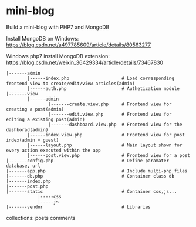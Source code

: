 # mini-blog

Build a mini-blog with PHP7 and MongoDB

Install MongoDB on Windows:
https://blog.csdn.net/a497785609/article/details/80563277

Windows php7 install MongoDB extension:
https://blog.csdn.net/weixin_36429334/article/details/73467830

    |-------admin
            |------index.php                    # Load corresponding frontend view to create/edit/view articles(admin)
            |------auth.php			            # Authetication module
    |-------view
            |------admin
                    |-------create.view.php     # Frontend view for creating a post(admin)
                    |-------edit.view.php	    # Frontend view for editing a existing post(admin)
                    |-------dashboard.view.php	# Frontend view for the dashborad(admin)
            |------index.view.php	            # Frontend view for post index(admin + guest)
            |------layout.php                   # Main layout shown for every action executed within the app
            |------post.view.php		        # Frontend view for a post
    |-------config.php                          # Define paramater database, url
    |-------app.php                             # Include multi-php files
    |-------db.php                        	    # Container class db 
    |-------index.php
    |-------post.php
    |-------static                              # Container css,js...
                |-----css
                |-----js
    |-------vendor				                # Libraries

collections:
  posts
  comments
